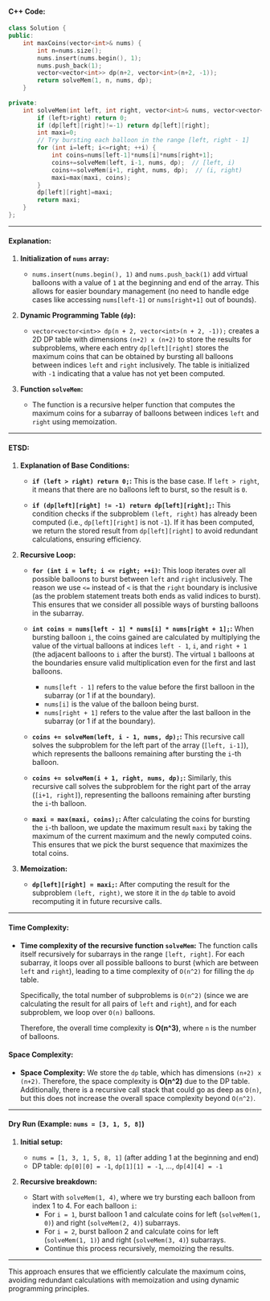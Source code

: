 
#### C++ Code:

```cpp
class Solution {
public:
    int maxCoins(vector<int>& nums) {
        int n=nums.size();
        nums.insert(nums.begin(), 1);
        nums.push_back(1);
        vector<vector<int>> dp(n+2, vector<int>(n+2, -1));
        return solveMem(1, n, nums, dp);
    }
    
private:
    int solveMem(int left, int right, vector<int>& nums, vector<vector<int>>& dp) {
        if (left>right) return 0;
        if (dp[left][right]!=-1) return dp[left][right];
        int maxi=0;
        // Try bursting each balloon in the range [left, right - 1]
        for (int i=left; i<=right; ++i) {
            int coins=nums[left-1]*nums[i]*nums[right+1];
            coins+=solveMem(left, i-1, nums, dp);  // [left, i)
            coins+=solveMem(i+1, right, nums, dp);  // (i, right)
            maxi=max(maxi, coins);
        }
        dp[left][right]=maxi;
        return maxi;
    }
};

```

---

#### **Explanation:**

1. **Initialization of `nums` array:**
   - `nums.insert(nums.begin(), 1)` and `nums.push_back(1)` add virtual balloons with a value of `1` at the beginning and end of the array. This allows for easier boundary management (no need to handle edge cases like accessing `nums[left-1]` or `nums[right+1]` out of bounds).

2. **Dynamic Programming Table (`dp`):**
   - `vector<vector<int>> dp(n + 2, vector<int>(n + 2, -1));` creates a 2D DP table with dimensions `(n+2) x (n+2)` to store the results for subproblems, where each entry `dp[left][right]` stores the maximum coins that can be obtained by bursting all balloons between indices `left` and `right` inclusively. The table is initialized with `-1` indicating that a value has not yet been computed.

3. **Function `solveMem`:**
   - The function is a recursive helper function that computes the maximum coins for a subarray of balloons between indices `left` and `right` using memoization.

---

#### **ETSD:**

1. **Explanation of Base Conditions:**

   - **`if (left > right) return 0;`:**
     This is the base case. If `left > right`, it means that there are no balloons left to burst, so the result is `0`.

   - **`if (dp[left][right] != -1) return dp[left][right];`:**
     This condition checks if the subproblem `(left, right)` has already been computed (i.e., `dp[left][right]` is not `-1`). If it has been computed, we return the stored result from `dp[left][right]` to avoid redundant calculations, ensuring efficiency.

2. **Recursive Loop:**

   - **`for (int i = left; i <= right; ++i)`:**
     This loop iterates over all possible balloons to burst between `left` and `right` inclusively. The reason we use `<=` instead of `<` is that the `right` boundary is inclusive (as the problem statement treats both ends as valid indices to burst). This ensures that we consider all possible ways of bursting balloons in the subarray.

   - **`int coins = nums[left - 1] * nums[i] * nums[right + 1];`:**
     When bursting balloon `i`, the coins gained are calculated by multiplying the value of the virtual balloons at indices `left - 1`, `i`, and `right + 1` (the adjacent balloons to `i` after the burst). The virtual `1` balloons at the boundaries ensure valid multiplication even for the first and last balloons.
     - `nums[left - 1]` refers to the value before the first balloon in the subarray (or 1 if at the boundary).
     - `nums[i]` is the value of the balloon being burst.
     - `nums[right + 1]` refers to the value after the last balloon in the subarray (or 1 if at the boundary).

   - **`coins += solveMem(left, i - 1, nums, dp);`:**
     This recursive call solves the subproblem for the left part of the array (`[left, i-1]`), which represents the balloons remaining after bursting the `i`-th balloon.

   - **`coins += solveMem(i + 1, right, nums, dp);`:**
     Similarly, this recursive call solves the subproblem for the right part of the array (`[i+1, right]`), representing the balloons remaining after bursting the `i`-th balloon.

   - **`maxi = max(maxi, coins);`:**
     After calculating the coins for bursting the `i`-th balloon, we update the maximum result `maxi` by taking the maximum of the current maximum and the newly computed coins. This ensures that we pick the burst sequence that maximizes the total coins.

3. **Memoization:**
   - **`dp[left][right] = maxi;`:**
     After computing the result for the subproblem `(left, right)`, we store it in the `dp` table to avoid recomputing it in future recursive calls.

---

#### **Time Complexity:**

- **Time complexity of the recursive function `solveMem`:**
  The function calls itself recursively for subarrays in the range `[left, right]`. For each subarray, it loops over all possible balloons to burst (which are between `left` and `right`), leading to a time complexity of `O(n^2)` for filling the `dp` table.
  
  Specifically, the total number of subproblems is `O(n^2)` (since we are calculating the result for all pairs of `left` and `right`), and for each subproblem, we loop over `O(n)` balloons.
  
  Therefore, the overall time complexity is **O(n^3)**, where `n` is the number of balloons.

#### **Space Complexity:**

- **Space Complexity:**
  We store the `dp` table, which has dimensions `(n+2) x (n+2)`. Therefore, the space complexity is **O(n^2)** due to the DP table. Additionally, there is a recursive call stack that could go as deep as `O(n)`, but this does not increase the overall space complexity beyond `O(n^2)`.

---

#### **Dry Run (Example: `nums = [3, 1, 5, 8]`)**

1. **Initial setup:**
   - `nums = [1, 3, 1, 5, 8, 1]` (after adding 1 at the beginning and end)
   - DP table: `dp[0][0] = -1`, `dp[1][1] = -1`, ..., `dp[4][4] = -1`

2. **Recursive breakdown:**
   - Start with `solveMem(1, 4)`, where we try bursting each balloon from index 1 to 4. For each balloon `i`:
     - For `i = 1`, burst balloon 1 and calculate coins for left (`solveMem(1, 0)`) and right (`solveMem(2, 4)`) subarrays.
     - For `i = 2`, burst balloon 2 and calculate coins for left (`solveMem(1, 1)`) and right (`solveMem(3, 4)`) subarrays.
     - Continue this process recursively, memoizing the results.

---

This approach ensures that we efficiently calculate the maximum coins, avoiding redundant calculations with memoization and using dynamic programming principles.
